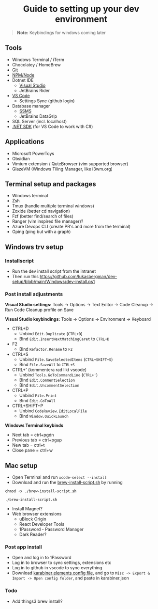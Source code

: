 <div align="center">
  
# Guide to setting up your dev environment
</div>

> **Note:** Keybindings for windows coming later

## Tools
- Windows Terminal / iTerm
- Chocolatey / HomeBrew
- [Git](https://git-scm.com/downloads)
- [NPM/Node](https://nodejs.org/en/download)
- Dotnet IDE
  - [Visual Studio](https://visualstudio.microsoft.com/downloads/)
  - JetBrains Rider
- [VS Code](https://code.visualstudio.com/Download)
  - Settings Sync (github login)
- Database manager
  - [SSMS](https://learn.microsoft.com/en-us/sql/ssms/download-sql-server-management-studio-ssms?view=sql-server-ver16)
  - JetBrains DataGrip
- SQL Server (incl. localhost)
- [.NET SDK](https://dotnet.microsoft.com/en-us/download) (for VS Code to work with C#)

## Applications
- Microsoft PowerToys
- Obsidian
- Vimium extension / QuteBrowser (vim supported browser)
- GlazeVM (Windows Tiling Manager, like i3wm.org)

## Terminal setup and packages
- Windows terminal
- Zsh
- Tmux (handle multiple terminal windows)
- Zoxide (better cd navigation)
- Fzf (better find/search of files)
- Ranger (vim inspired file manager)?
- Azure Devops CLI (create PR's and more from the terminal)
- Gping (ping but with a graph)



## Windows trv setup
### Installscript
- Run the dev install script from the intranet
- Then run this https://github.com/lukasbergman/dev-setup/blob/main/Windows/dev-install.ps1


### Post install adjustments
**Visual Studio settings:**
Tools -> Options -> Text Editor -> Code Cleanup -> Run Code Cleanup profile on Save

**Visual Studio keybindings:**
Tools -> Options -> Environment -> Keyboard
- CTRL+D
  - Unbind `Edit.Duplicate` (`CTRL+D`)
  - Bind `Edit.InsertNextMatchingCaret` to `CTRL+D`
- F2
  - Bind `Refactor.Rename` to `F2`
- CTRL+S
  - Unbind `File.SaveSelectedItems` (`CTRL+SHIFT+S`)
  - Bind `File.SaveAll` to `CTRL+S`
- CTRL+' (kommentera rad likt vscode)
  - Unbind `Tools.GoToCommandLine` (`CTRL+'`)
  - Bind `Edit.CommentSelection`
  - Bind `Edit.UncommentSelection`
- CTRL+P
  - Unbind `File.Print`
  - Bind `Edit.GoToAll`
- CTRL+SHIFT+P
  - Unbind `CodeReview.EditLocalFile`
  - Bind `Window.QuickLaunch`

**Windows Terminal keybinds**
- Next tab = ctrl+pgdn
- Previous tab = ctrl+pgup
- New tab = ctrl+t
- Close pane = ctrl+w



## Mac setup
- Open Terminal and run `xcode-select --install`
- Download and run the [brew-install-script.sh](https://github.com/lukasbergman/dev-setup/blob/main/brew-install-script.sh) by running
```
chmod +x ./brew-install-script.sh

./brew-install-script.sh
```
- Install Magnet?
- Web browser extensions
  - uBlock Origin
  - React Developer Tools
  - 1Password - Password Manager
  - Dark Reader?

### Post app install
- Open and log in to 1Password
- Log in to browser to sync settings, extensions etc
- Log in to github in vscode to sync everything
- Download [karabiner elements config file](https://github.com/lukasbergman/dev-setup/blob/main/karabiner.json), and go to `Misc -> Export & Import -> Open config folder`, and paste in karabiner.json

### Todo
- Add things3 brew install?
